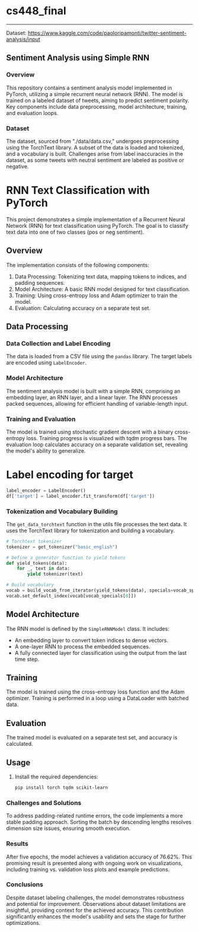 # cs448_final
---

Dataset: https://www.kaggle.com/code/paoloripamonti/twitter-sentiment-analysis/input

   ## Sentiment Analysis using Simple RNN

### Overview
This repository contains a sentiment analysis model implemented in PyTorch, utilizing a simple recurrent neural network (RNN). The model is trained on a labeled dataset of tweets, aiming to predict sentiment polarity. Key components include data preprocessing, model architecture, training, and evaluation loops.

### Dataset
The dataset, sourced from "./data/data.csv," undergoes preprocessing using the TorchText library. A subset of the data is loaded and tokenized, and a vocabulary is built. Challenges arise from label inaccuracies in the dataset, as some tweets with neutral sentiment are labeled as positive or negative.

# RNN Text Classification with PyTorch

This project demonstrates a simple implementation of a Recurrent Neural Network (RNN) for text classification using PyTorch. The goal is to classify text data into one of two classes (pos or neg sentiment).

## Overview

The implementation consists of the following components:

1. Data Processing: Tokenizing text data, mapping tokens to indices, and padding sequences.
2. Model Architecture: A basic RNN model designed for text classification.
3. Training: Using cross-entropy loss and Adam optimizer to train the model.
4. Evaluation: Calculating accuracy on a separate test set.

## Data Processing

### Data Collection and Label Encoding

The data is loaded from a CSV file using the `pandas` library. The target labels are encoded using `LabelEncoder`.

### Model Architecture
The sentiment analysis model is built with a simple RNN, comprising an embedding layer, an RNN layer, and a linear layer. The RNN processes packed sequences, allowing for efficient handling of variable-length input.

### Training and Evaluation
The model is trained using stochastic gradient descent with a binary cross-entropy loss. Training progress is visualized with tqdm progress bars. The evaluation loop calculates accuracy on a separate validation set, revealing the model's ability to generalize.

# Label encoding for target
```python
label_encoder = LabelEncoder() 
df['target'] = label_encoder.fit_transform(df['target'])
```

### Tokenization and Vocabulary Building

The `get_data_torchtext` function in the utils file processes the text data. It uses the TorchText library for tokenization and building a vocabulary.

```python
# Torchtext tokenizer
tokenizer = get_tokenizer("basic_english")

# Define a generator function to yield tokens
def yield_tokens(data):
    for _, text in data:
        yield tokenizer(text)

# Build vocabulary
vocab = build_vocab_from_iterator(yield_tokens(data), specials=vocab_specials)
vocab.set_default_index(vocab[vocab_specials[0]])
```

## Model Architecture

The RNN model is defined by the `SimpleRNNModel` class. It includes:
- An embedding layer to convert token indices to dense vectors.
- A one-layer RNN to process the embedded sequences.
- A fully connected layer for classification using the output from the last time step.

## Training

The model is trained using the cross-entropy loss function and the Adam optimizer. Training is performed in a loop using a DataLoader with batched data.

## Evaluation

The trained model is evaluated on a separate test set, and accuracy is calculated.

## Usage

1. Install the required dependencies:

   ```bash
   pip install torch tqdm scikit-learn
   ```

### Challenges and Solutions
To address padding-related runtime errors, the code implements a more stable padding approach. Sorting the batch by descending lengths resolves dimension size issues, ensuring smooth execution.

### Results
After five epochs, the model achieves a validation accuracy of 76.62%. This promising result is presented along with ongoing work on visualizations, including training vs. validation loss plots and example predictions.

### Conclusions
Despite dataset labeling challenges, the model demonstrates robustness and potential for improvement. Observations about dataset limitations are insightful, providing context for the achieved accuracy. This contribution significantly enhances the model's usability and sets the stage for further optimizations.